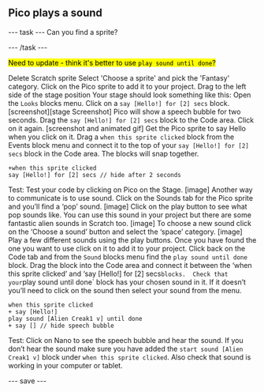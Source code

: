 ## Pico plays a sound

--- task ---
Can you find a sprite?

--- /task ---

<mark>Need to update - think it's better to use `play sound until done`?</mark>

Delete Scratch sprite
Select 'Choose a sprite' and pick the 'Fantasy' category. Click on the Pico sprite to add it to your project.
Drag to the left side of the stage position 
Your stage should look something like this:
Open the `Looks` blocks menu. Click on a `say [Hello!] for [2] secs` block.
[screenshot][stage Screenshot] 
Pico will show a speech bubble for two seconds. 
Drag the  `say [Hello!] for [2] secs` block to the Code area. Click on it again. 
[screenshot and animated gif]
Get the Pico sprite to say Hello when you click on it. Drag a `when this sprite clicked` block from the Events block menu and connect it to the top of your `say [Hello!] for [2] secs` block in the Code area. The blocks will snap together.

```blocks3
+when this sprite clicked
say [Hello!] for [2] secs // hide after 2 seconds
```

Test: Test your code by clicking on Pico on the Stage. 
[image]
Another way to communicate is to use sound. 
Click on the Sounds tab for the Pico sprite and you’ll find a ‘pop’ sound. 
[image]
Click on the play button to see what pop sounds like. You can use this sound in your project but there are some fantastic alien sounds in Scratch too. 
[image]
To choose a new sound click on the ‘Choose a sound’ button and select the ‘space’ category. 
[image]
Play a few different sounds using  the play buttons. Once you have found the one you want to use click on it to add it to your project. 
Click back on the Code tab and from the `Sound` blocks menu find the `play sound until done` block. Drag the block into the Code area and connect it between the ‘when this sprite clicked’ and ‘say [Hello!] for [2] secs` blocks. 
Check that your `play sound until done` block has your chosen sound in it. If it doesn’t you’ll need to click on the sound then select your sound from the menu.

```blocks3
when this sprite clicked
+ say [Hello!]
play sound [Alien Creak1 v] until done
+ say [] // hide speech bubble
```

Test: Click on Nano to see the speech bubble and hear the sound. If you don’t hear the sound make sure you have added the `start sound [Alien Creak1 v]` block under `when this sprite clicked`. Also check that sound is working in your computer or tablet. 

--- save ---
